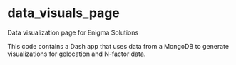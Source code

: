 # data_visuals_page
Data visualization page for Enigma Solutions

This code contains a Dash app that uses data from a MongoDB to generate visualizations for gelocation and N-factor data.
